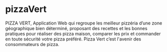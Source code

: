 # pizzaVert
PIZZA VERT, Application Web qui regroupe les meilleur pizzéria d’une zone géographique bien déterminé, proposant des recettes et les bonnes pratiques pour réaliser des pizza maison, comparer les prix et commander en toute sécurité votre pizza préféré. Pizza Vert c’est l'avenir des consommateurs de pizza.

